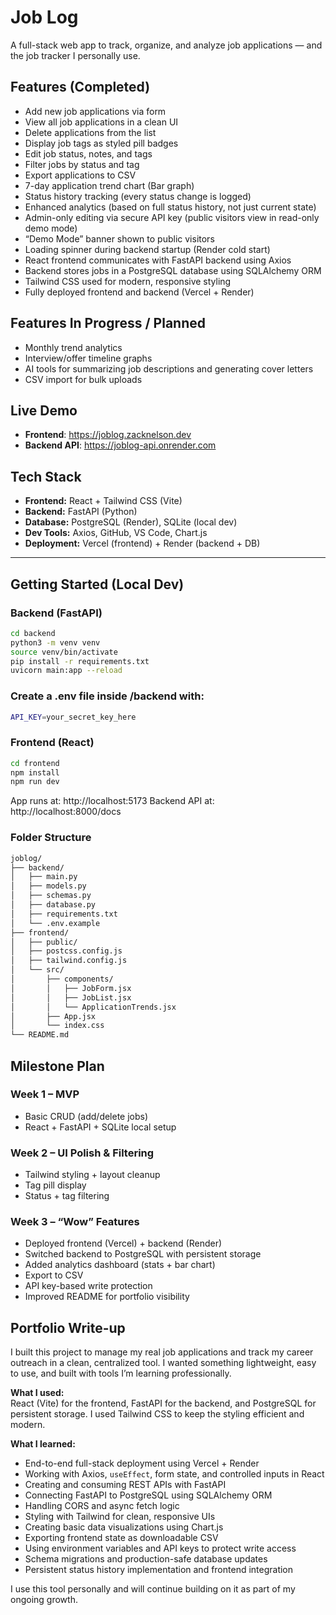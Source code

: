 # Job Log

A full-stack web app to track, organize, and analyze job applications — and the job tracker I personally use.

## Features (Completed)
- Add new job applications via form  
- View all job applications in a clean UI  
- Delete applications from the list  
- Display job tags as styled pill badges  
- Edit job status, notes, and tags  
- Filter jobs by status and tag  
- Export applications to CSV  
- 7-day application trend chart (Bar graph)
- Status history tracking (every status change is logged)
- Enhanced analytics (based on full status history, not just current state)
- Admin-only editing via secure API key (public visitors view in read-only demo mode)
- “Demo Mode” banner shown to public visitors
- Loading spinner during backend startup (Render cold start)  
- React frontend communicates with FastAPI backend using Axios  
- Backend stores jobs in a PostgreSQL database using SQLAlchemy ORM  
- Tailwind CSS used for modern, responsive styling  
- Fully deployed frontend and backend (Vercel + Render)  

## Features In Progress / Planned
- Monthly trend analytics
- Interview/offer timeline graphs
- AI tools for summarizing job descriptions and generating cover letters
- CSV import for bulk uploads

## Live Demo

- **Frontend**: https://joblog.zacknelson.dev  
- **Backend API**: https://joblog-api.onrender.com

## Tech Stack
- **Frontend:** React + Tailwind CSS (Vite)
- **Backend:** FastAPI (Python)
- **Database:** PostgreSQL (Render), SQLite (local dev)
- **Dev Tools:** Axios, GitHub, VS Code, Chart.js
- **Deployment:** Vercel (frontend) + Render (backend + DB)

---

## Getting Started (Local Dev)

### Backend (FastAPI)

```bash
cd backend
python3 -m venv venv
source venv/bin/activate
pip install -r requirements.txt
uvicorn main:app --reload
```

### Create a .env file inside /backend with:
```bash
API_KEY=your_secret_key_here
```

### Frontend (React)
```bash
cd frontend
npm install
npm run dev
```
App runs at: http://localhost:5173
Backend API at: http://localhost:8000/docs

### Folder Structure
```bash
joblog/
├── backend/
│   ├── main.py
│   ├── models.py
│   ├── schemas.py
│   ├── database.py
│   ├── requirements.txt
│   └── .env.example
├── frontend/
│   ├── public/
│   ├── postcss.config.js
│   ├── tailwind.config.js
│   └── src/
│       ├── components/
│       │   ├── JobForm.jsx
│       │   ├── JobList.jsx
│       │   └── ApplicationTrends.jsx
│       ├── App.jsx
│       └── index.css
└── README.md
```

## Milestone Plan

### Week 1 – MVP
- Basic CRUD (add/delete jobs)
- React + FastAPI + SQLite local setup

### Week 2 – UI Polish & Filtering
- Tailwind styling + layout cleanup
- Tag pill display
- Status + tag filtering

### Week 3 – “Wow” Features
- Deployed frontend (Vercel) + backend (Render)
- Switched backend to PostgreSQL with persistent storage
- Added analytics dashboard (stats + bar chart)
- Export to CSV
- API key-based write protection
- Improved README for portfolio visibility

## Portfolio Write-up

I built this project to manage my real job applications and track my career outreach in a clean, centralized tool. I wanted something lightweight, easy to use, and built with tools I’m learning professionally.

**What I used:**  
React (Vite) for the frontend, FastAPI for the backend, and PostgreSQL for persistent storage. I used Tailwind CSS to keep the styling efficient and modern.

**What I learned:**
- End-to-end full-stack deployment using Vercel + Render  
- Working with Axios, `useEffect`, form state, and controlled inputs in React  
- Creating and consuming REST APIs with FastAPI  
- Connecting FastAPI to PostgreSQL using SQLAlchemy ORM  
- Handling CORS and async fetch logic  
- Styling with Tailwind for clean, responsive UIs
- Creating basic data visualizations using Chart.js
- Exporting frontend state as downloadable CSV
- Using environment variables and API keys to protect write access
- Schema migrations and production-safe database updates
- Persistent status history implementation and frontend integration

I use this tool personally and will continue building on it as part of my ongoing growth.